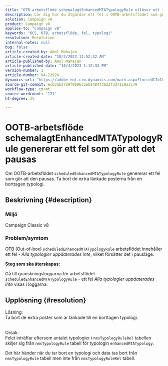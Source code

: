 ```yaml
---
title: "OTB-arbetsflöde schemalagtEnhancedMTATypologyRule utlöser ett fel som gör att det pausas"
description: Lär dig hur du åtgärdar ett fel i OOTB-arbetsflödet som gör att det pausas. Ta bort extra länkade poster från en borttagen typologi.
solution: Campaign v8
product: Campaign v8
applies-to: "Campaign v8"
keywords: "KCS, OTB, arbetsflöde, fel, typologi"
resolution: Resolution
internal-notes: null
bug: false
article-created-by: Amol Mahajan
article-created-date: "10/3/2023 11:52:32 AM"
article-published-by: Amol Mahajan
article-published-date: "10/4/2023 1:12:33 PM"
version-number: 1
article-number: KA-22926
dynamics-url: "https://adobe-ent.crm.dynamics.com/main.aspx?forceUCI=1&pagetype=entityrecord&etn=knowledgearticle&id=744d794f-e361-ee11-be6e-6045bd006079"
source-git-commit: ecb3ab2729f0b96c5eb1484f3622f3d7110a3c79
workflow-type: tm+mt
source-wordcount: '171'
ht-degree: 3%

---
```


# OOTB-arbetsflöde schemalagtEnhancedMTATypologyRule genererar ett fel som gör att det pausas


Om OOTB-arbetsflödet `scheduledEnhancedMTATypologyRule` genererar ett fel som gör att den pausas. Ta bort de extra länkade posterna från en borttagen typologi.

## Beskrivning {#description}


### <b>Miljö</b>

Campaign Classic v8



### <b>Problem/symtom</b>

OTB (Out-of-box) `scheduledEnhancedMTATypologyRule` arbetsflödet innehåller ett fel - *Alla typologier uppdaterades inte*, vilket försätter det i pausläge.

<b>Steg som ska återskapas:</b>

Gå till granskningsloggarna för arbetsflödet `scheduledEnhancedMTATypologyRule` - ett fel *Alla typologier uppdaterades inte* visas i loggarna.


## Upplösning {#resolution}

Lösning:<br>
Ta bort de extra poster som är länkade till en borttagen typologi.


<br>Orsak:<br>
Felet inträffar eftersom antalet typologier i `nmsTypologyRuleRel` tabellen skiljer sig från `nmsTypologyRule` tabell för typologin `enhancedMTATypology`.

Det här händer när du tar bort en typologi och data tas bort från `nmsTypologyRule` tabell men inte från `nmsTypologyRuleRel` tabell.
